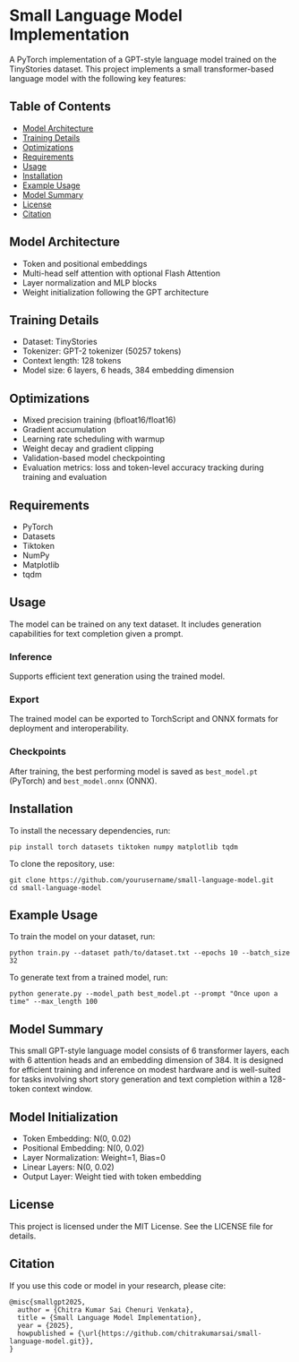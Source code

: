 # Small Language Model Implementation

A PyTorch implementation of a GPT-style language model trained on the TinyStories dataset. This project implements a small transformer-based language model with the following key features:

## Table of Contents
- [Model Architecture](#model-architecture)
- [Training Details](#training-details)
- [Optimizations](#optimizations)
- [Requirements](#requirements)
- [Usage](#usage)
- [Installation](#installation)
- [Example Usage](#example-usage)
- [Model Summary](#model-summary)
- [License](#license)
- [Citation](#citation)

## Model Architecture
- Token and positional embeddings
- Multi-head self attention with optional Flash Attention
- Layer normalization and MLP blocks
- Weight initialization following the GPT architecture

## Training Details
- Dataset: TinyStories 
- Tokenizer: GPT-2 tokenizer (50257 tokens)
- Context length: 128 tokens
- Model size: 6 layers, 6 heads, 384 embedding dimension

## Optimizations
- Mixed precision training (bfloat16/float16)
- Gradient accumulation
- Learning rate scheduling with warmup
- Weight decay and gradient clipping
- Validation-based model checkpointing
- Evaluation metrics: loss and token-level accuracy tracking during training and evaluation

## Requirements
- PyTorch
- Datasets
- Tiktoken
- NumPy
- Matplotlib
- tqdm

## Usage
The model can be trained on any text dataset. It includes generation capabilities for text completion given a prompt.

### Inference
Supports efficient text generation using the trained model.

### Export
The trained model can be exported to TorchScript and ONNX formats for deployment and interoperability.

### Checkpoints
After training, the best performing model is saved as `best_model.pt` (PyTorch) and `best_model.onnx` (ONNX).

## Installation
To install the necessary dependencies, run:
```
pip install torch datasets tiktoken numpy matplotlib tqdm
```
To clone the repository, use:
```
git clone https://github.com/yourusername/small-language-model.git
cd small-language-model
```

## Example Usage
To train the model on your dataset, run:
```
python train.py --dataset path/to/dataset.txt --epochs 10 --batch_size 32
```
To generate text from a trained model, run:
```
python generate.py --model_path best_model.pt --prompt "Once upon a time" --max_length 100
```

## Model Summary
This small GPT-style language model consists of 6 transformer layers, each with 6 attention heads and an embedding dimension of 384. It is designed for efficient training and inference on modest hardware and is well-suited for tasks involving short story generation and text completion within a 128-token context window.

## Model Initialization
- Token Embedding: N(0, 0.02)
- Positional Embedding: N(0, 0.02) 
- Layer Normalization: Weight=1, Bias=0
- Linear Layers: N(0, 0.02)
- Output Layer: Weight tied with token embedding

## License
This project is licensed under the MIT License. See the LICENSE file for details.

## Citation
If you use this code or model in your research, please cite:
```
@misc{smallgpt2025,
  author = {Chitra Kumar Sai Chenuri Venkata},
  title = {Small Language Model Implementation},
  year = {2025},
  howpublished = {\url{https://github.com/chitrakumarsai/small-language-model.git}},
}
```
